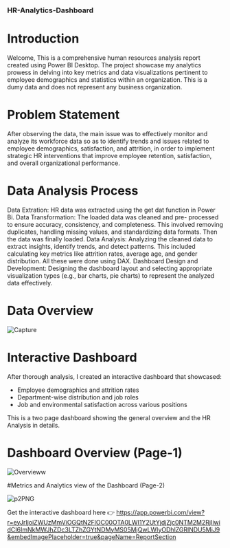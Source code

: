 ### HR-Analytics-Dashboard

# Introduction

Welcome, This is a comprehensive human resources analysis report created using Power BI Desktop. The project showcase my analytics prowess in delving into key metrics and data visualizations pertinent to employee demographics and statistics within an organization. This is a dumy data and does not represent any business organization. 

# Problem Statement

After observing the data, the main issue was to effectively monitor and analyze its workforce data so as to identify trends and issues related to employee demographics, satisfaction, and attrition, in order to implement strategic HR interventions that improve employee retention, satisfaction, and overall organizational performance.

# Data Analysis Process

Data Extration: HR data was extracted using the get dat function in Power Bi.
Data Transformation: The loaded data was cleaned and pre- processed to ensure accuracy, consistency, and completeness. This involved removing duplicates, handling missing values, and standardizing data formats. Then the data was finally loaded. 
Data Analysis: Analyzing the cleaned data to extract insights, identify trends, and detect patterns. This included calculating key metrics like attrition rates, average age, and gender distribution. All these were done using DAX. 
Dashboard Design and Development: Designing the dashboard layout and selecting appropriate visualization types (e.g., bar charts, pie charts) to represent the analyzed data effectively.

# Data Overview  
![Capture](https://github.com/DanKoffie/HR-Analytics-Dashboard/assets/131831718/82ce1cb1-5dc8-4e5c-a62c-93f1ee9a5851)


# Interactive Dashboard

After thorough analysis, I created an interactive dashboard that showcased:
- Employee demographics and attrition rates 
- Department-wise distribution and job roles
- Job and environmental satisfaction across various positions

This is a two page dashboard showing the general overview and the HR Analysis in details. 

# Dashboard Overview (Page-1) 

![Overvieww](https://github.com/DanKoffie/HR-Analytics-Dashboard/assets/131831718/c25ef0f9-8b75-457b-a080-9528d64a9f80)


#Metrics and Analytics view of the Dashboard (Page-2)

![p2PNG](https://github.com/DanKoffie/HR-Analytics-Dashboard/assets/131831718/499346c2-4bb1-4977-ae65-fb0273014338)

Get the interactive dashboard here 👉 https://app.powerbi.com/view?r=eyJrIjoiZWUzMmViOGQtN2FlOC00OTA0LWI1Y2UtYjdjZjc0NTM2M2RjIiwidCI6ImNkMWJhZDc3LTZhZGYtNDMyMS05MjQwLWIyODhlZGRlNDU5MiJ9&embedImagePlaceholder=true&pageName=ReportSection

